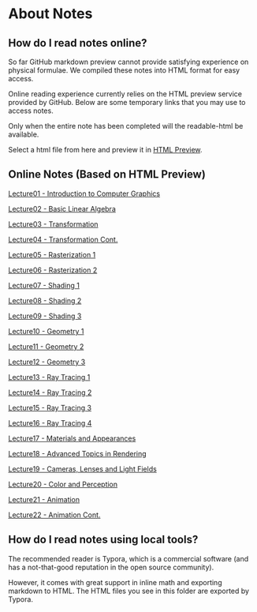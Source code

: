 # About Notes

## How do I read notes online?

So far GitHub markdown preview cannot provide satisfying experience on physical formulae. We compiled these notes into HTML format for easy access.

Online reading experience currently relies on the HTML preview service provided by GitHub. Below are some temporary links that you may use to access notes.

Only when the entire note has been completed will the readable-html be available.

Select a html file from here and preview it in [HTML Preview](https://htmlpreview.github.io).

## Online Notes (Based on HTML Preview)

[Lecture01 - Introduction to Computer Graphics](https://htmlpreview.github.io/?https://github.com/IskXCr/CG-Course-Misc/blob/main/GAMES-101/Notes/readable-html/Lecture01.html)

[Lecture02 - Basic Linear Algebra](https://htmlpreview.github.io/?https://github.com/IskXCr/CG-Course-Misc/blob/main/GAMES-101/Notes/readable-html/Lecture02.html)

[Lecture03 - Transformation](https://htmlpreview.github.io/?https://github.com/IskXCr/CG-Course-Misc/blob/main/GAMES-101/Notes/readable-html/Lecture03.html)

[Lecture04 - Transformation Cont.](https://htmlpreview.github.io/?https://github.com/IskXCr/CG-Course-Misc/blob/main/GAMES-101/Notes/readable-html/Lecture04.html)

[Lecture05 - Rasterization 1](https://htmlpreview.github.io/?https://github.com/IskXCr/CG-Course-Misc/blob/main/GAMES-101/Notes/readable-html/Lecture05.html)

[Lecture06 - Rasterization 2](https://htmlpreview.github.io/?https://github.com/IskXCr/CG-Course-Misc/blob/main/GAMES-101/Notes/readable-html/Lecture06.html)

[Lecture07 - Shading 1](https://htmlpreview.github.io/?https://github.com/IskXCr/CG-Course-Misc/blob/main/GAMES-101/Notes/readable-html/Lecture07.html)

[Lecture08 - Shading 2](https://htmlpreview.github.io/?https://github.com/IskXCr/CG-Course-Misc/blob/main/GAMES-101/Notes/readable-html/Lecture08.html)

[Lecture09 - Shading 3](https://htmlpreview.github.io/?https://github.com/IskXCr/CG-Course-Misc/blob/main/GAMES-101/Notes/readable-html/Lecture09.html)

[Lecture10 - Geometry 1](https://htmlpreview.github.io/?https://github.com/IskXCr/CG-Course-Misc/blob/main/GAMES-101/Notes/readable-html/Lecture10.html)

[Lecture11 - Geometry 2](https://htmlpreview.github.io/?https://github.com/IskXCr/CG-Course-Misc/blob/main/GAMES-101/Notes/readable-html/Lecture11.html)

[Lecture12 - Geometry 3](https://htmlpreview.github.io/?https://github.com/IskXCr/CG-Course-Misc/blob/main/GAMES-101/Notes/readable-html/Lecture12.html)

[Lecture13 - Ray Tracing 1](https://htmlpreview.github.io/?https://github.com/IskXCr/CG-Course-Misc/blob/main/GAMES-101/Notes/readable-html/Lecture13.html)

[Lecture14 - Ray Tracing 2](https://htmlpreview.github.io/?https://github.com/IskXCr/CG-Course-Misc/blob/main/GAMES-101/Notes/readable-html/Lecture14.html)

[Lecture15 - Ray Tracing 3](https://htmlpreview.github.io/?https://github.com/IskXCr/CG-Course-Misc/blob/main/GAMES-101/Notes/readable-html/Lecture15.html)

[Lecture16 - Ray Tracing 4](https://htmlpreview.github.io/?https://github.com/IskXCr/CG-Course-Misc/blob/main/GAMES-101/Notes/readable-html/Lecture16.html)

[Lecture17 - Materials and Appearances](https://htmlpreview.github.io/?https://github.com/IskXCr/CG-Course-Misc/blob/main/GAMES-101/Notes/readable-html/Lecture17.html)

[Lecture18 - Advanced Topics in Rendering](https://htmlpreview.github.io/?https://github.com/IskXCr/CG-Course-Misc/blob/main/GAMES-101/Notes/readable-html/Lecture18.html)

[Lecture19 - Cameras, Lenses and Light Fields](https://htmlpreview.github.io/?https://github.com/IskXCr/CG-Course-Misc/blob/main/GAMES-101/Notes/readable-html/Lecture19.html)

[Lecture20 - Color and Perception](https://htmlpreview.github.io/?https://github.com/IskXCr/CG-Course-Misc/blob/main/GAMES-101/Notes/readable-html/Lecture20.html)

[Lecture21 - Animation](https://htmlpreview.github.io/?https://github.com/IskXCr/CG-Course-Misc/blob/main/GAMES-101/Notes/readable-html/Lecture21.html)

[Lecture22 - Animation Cont.](https://htmlpreview.github.io/?https://github.com/IskXCr/CG-Course-Misc/blob/main/GAMES-101/Notes/readable-html/Lecture22.html)


## How do I read notes using local tools?

The recommended reader is Typora, which is a commercial software (and has a not-that-good reputation in the open source community). 

However, it comes with great support in inline math and exporting markdown to HTML. The HTML files you see in this folder are exported by Typora.